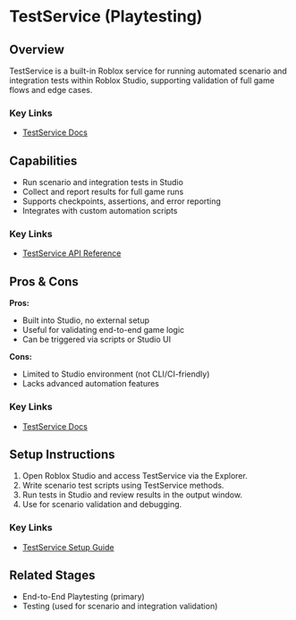 # TestService (Playtesting)

## Overview
TestService is a built-in Roblox service for running automated scenario and integration tests within Roblox Studio, supporting validation of full game flows and edge cases.

### Key Links
- [TestService Docs](https://create.roblox.com/docs/reference/engine/classes/TestService)

## Capabilities
- Run scenario and integration tests in Studio
- Collect and report results for full game runs
- Supports checkpoints, assertions, and error reporting
- Integrates with custom automation scripts

### Key Links
- [TestService API Reference](https://create.roblox.com/docs/reference/engine/classes/TestService)

## Pros & Cons
**Pros:**
- Built into Studio, no external setup
- Useful for validating end-to-end game logic
- Can be triggered via scripts or Studio UI

**Cons:**
- Limited to Studio environment (not CLI/CI-friendly)
- Lacks advanced automation features

### Key Links
- [TestService Docs](https://create.roblox.com/docs/reference/engine/classes/TestService)

## Setup Instructions
1. Open Roblox Studio and access TestService via the Explorer.
2. Write scenario test scripts using TestService methods.
3. Run tests in Studio and review results in the output window.
4. Use for scenario validation and debugging.

### Key Links
- [TestService Setup Guide](https://create.roblox.com/docs/reference/engine/classes/TestService)

## Related Stages
- End-to-End Playtesting (primary)
- Testing (used for scenario and integration validation) 